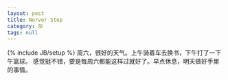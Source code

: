```yaml
---
layout: post
title: Nerver Stop
category: 杂
tags: null
---
```

{% include JB/setup %}
周六，很好的天气。上午骑着车去换书，下午打了一下午篮球。 感觉挺不错，要是每周六都能这样过就好了。早点休息，明天做好手里的事情。